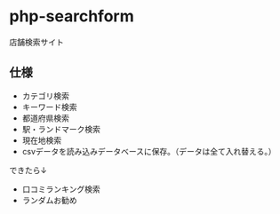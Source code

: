 # php-searchform
店舗検索サイト

## 仕様
* カテゴリ検索
* キーワード検索
* 都道府県検索
* 駅・ランドマーク検索
* 現在地検索
* csvデータを読み込みデータベースに保存。（データは全て入れ替える。）

できたら↓
* 口コミランキング検索
* ランダムお勧め

